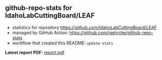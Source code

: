 ## github-repo-stats for IdahoLabCuttingBoard/LEAF

- statistics for repository https://github.com/IdahoLabCuttingBoard/LEAF
- managed by GitHub Action: https://github.com/jgehrcke/github-repo-stats
- workflow that created this README: `update-stats`

**Latest report PDF**: [report.pdf](https://github.com/idaholab/repository-statistics/raw/main/IdahoLabCuttingBoard/LEAF/latest-report/report.pdf)

